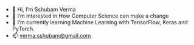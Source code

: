 - 👋 Hi, I’m Sshubam Verma
- 👀 I’m interested in How Computer Science can make a change
- 🌱 I’m currently learning Machine Learning with TensorFlow, Keras and PyTorch.
- 📫 verma.sshubam@gmail.com

<!---
Sshubam/Sshubam is a ✨ special ✨ repository because its `README.md` (this file) appears on your GitHub profile.
You can click the Preview link to take a look at your changes.
- 💞️ I’m looking to collaborate on ...
--->
